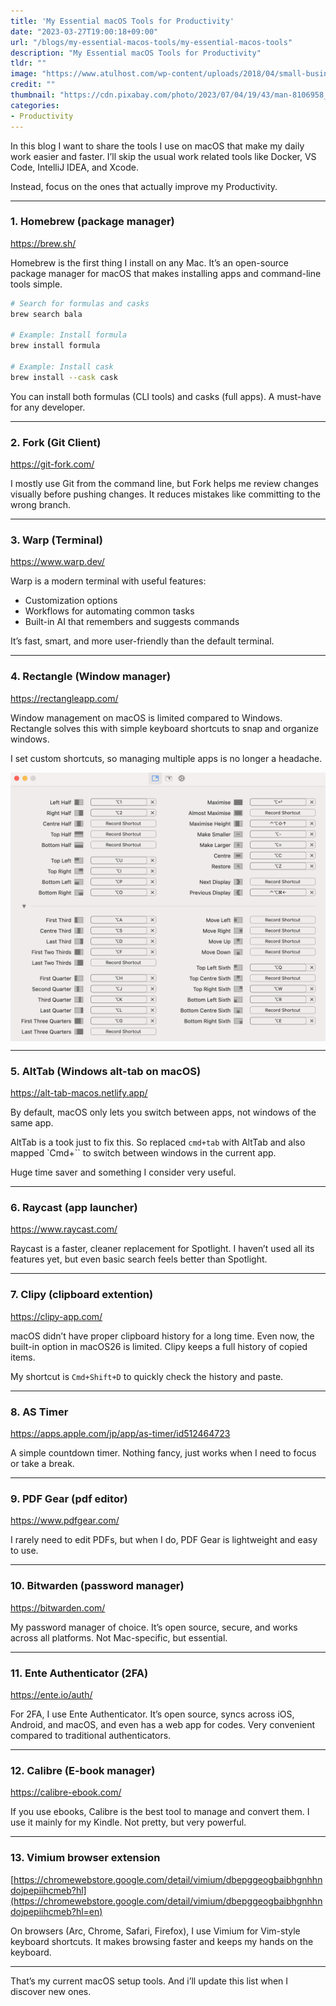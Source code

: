 ```yaml
---
title: 'My Essential macOS Tools for Productivity'
date: "2023-03-27T19:00:18+09:00"
url: "/blogs/my-essential-macos-tools/my-essential-macos-tools"
description: "My Essential macOS Tools for Productivity"
tldr: ""
image: "https://www.atulhost.com/wp-content/uploads/2018/04/small-business-tools.jpg"
credit: ""
thumbnail: "https://cdn.pixabay.com/photo/2023/07/04/19/43/man-8106958_1280.png"
categories:
- Productivity
---
```


In this blog I want to share the tools I use on macOS that make my daily work easier and faster. I’ll skip the usual work related tools like Docker, VS Code, IntelliJ IDEA, and Xcode. 
 <!--more--> Instead, focus on the ones that actually improve my Productivity.

---

### 1. Homebrew (package manager)

https://brew.sh/

Homebrew is the first thing I install on any Mac. It’s an open-source package manager for macOS that makes installing apps and command-line tools simple.

```bash
# Search for formulas and casks
brew search bala

# Example: Install formula
brew install formula

# Example: Install cask
brew install --cask cask
```

You can install both formulas (CLI tools) and casks (full apps). A must-have for any developer.

---

### 2. Fork (Git Client)
https://git-fork.com/

I mostly use Git from the command line, but Fork helps me review changes visually before pushing changes. It reduces mistakes like committing to the wrong branch.

---

### 3. Warp (Terminal)

https://www.warp.dev/

Warp is a modern terminal with useful features:

- Customization options
- Workflows for automating common tasks
- Built-in AI that remembers and suggests commands

It’s fast, smart, and more user-friendly than the default terminal.

---

### 4. Rectangle (Window manager)

https://rectangleapp.com/

Window management on macOS is limited compared to Windows. Rectangle solves this with simple keyboard shortcuts to snap and organize windows.

I set custom shortcuts, so managing multiple apps is no longer a headache.

<img src="rectangle.png" style="display: block; margin: 0 auto;"/>

---

### 5. AltTab (Windows alt-tab on macOS)

https://alt-tab-macos.netlify.app/

By default, macOS only lets you switch between apps, not windows of the same app.

AltTab is a took just to fix this. So replaced `cmd+tab` with AltTab and also mapped `Cmd+`` to switch between windows in the current app. 

Huge time saver and something I consider very useful.

---

### 6. Raycast (app launcher)

https://www.raycast.com/

Raycast is a faster, cleaner replacement for Spotlight. I haven’t used all its features yet, but even basic search feels better than Spotlight.

---

### 7. Clipy (clipboard extention)

https://clipy-app.com/

macOS didn’t have proper clipboard history for a long time. Even now, the built-in option in macOS26 is limited. Clipy keeps a full history of copied items.

My shortcut is `Cmd+Shift+D` to quickly check the history and paste.

---

### 8. AS Timer

https://apps.apple.com/jp/app/as-timer/id512464723

A simple countdown timer. Nothing fancy, just works when I need to focus or take a break.

---

### 9. PDF Gear (pdf editor)

https://www.pdfgear.com/

I rarely need to edit PDFs, but when I do, PDF Gear is lightweight and easy to use.

---

### 10. Bitwarden (password manager)

https://bitwarden.com/

My password manager of choice. It’s open source, secure, and works across all platforms. Not Mac-specific, but essential.

---

### 11. Ente Authenticator (2FA)

https://ente.io/auth/

For 2FA, I use Ente Authenticator. It’s open source, syncs across iOS, Android, and macOS, and even has a web app for codes. Very convenient compared to traditional authenticators.

---

### 12. Calibre (E-book manager)

https://calibre-ebook.com/

If you use ebooks, Calibre is the best tool to manage and convert them. I use it mainly for my Kindle. Not pretty, but very powerful.

---

### 13. Vimium browser extension

[https://chromewebstore.google.com/detail/vimium/dbepggeogbaibhgnhhndojpepiihcmeb?hl](https://chromewebstore.google.com/detail/vimium/dbepggeogbaibhgnhhndojpepiihcmeb?hl=en)

On browsers (Arc, Chrome, Safari, Firefox), I use Vimium for Vim-style keyboard shortcuts. It makes browsing faster and keeps my hands on the keyboard.

---

That’s my current macOS setup tools. And i’ll update this list when I discover new ones.
